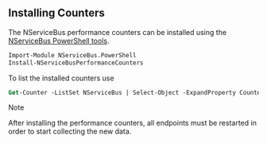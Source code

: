 ## Installing Counters

The NServiceBus performance counters can be installed using the [NServiceBus PowerShell tools](/transports/msmq/management-using-powershell.md).

```ps
Import-Module NServiceBus.PowerShell
Install-NServiceBusPerformanceCounters
```

To list the installed counters use

```ps
Get-Counter -ListSet NServiceBus | Select-Object -ExpandProperty Counter
```

> [!NOTE]
> After installing the performance counters, all endpoints must be restarted in order to start collecting the new data.
